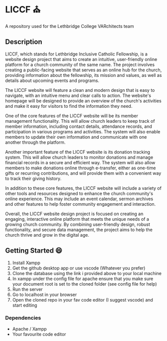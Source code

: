 # LICCF :church:

A repository used for the Lethbridge College VARchitects team

## Description

LICCF, which stands for Lethbridge Inclusive Catholic Fellowship, is a website design project that aims to create an intuitive, user-friendly online platform for a church community of the same name. The project involves creating a public-facing website that serves as an online hub for the church, providing information about the fellowship, its mission and values, as well as details about upcoming events and programs.

The LICCF website will feature a clean and modern design that is easy to navigate, with an intuitive menu and clear calls to action. The website's homepage will be designed to provide an overview of the church's activities and make it easy for visitors to find the information they need.

One of the core features of the LICCF website will be its member management functionality. This will allow church leaders to keep track of member information, including contact details, attendance records, and participation in various programs and activities. The system will also enable members to update their own information and communicate with one another through the platform.

Another important feature of the LICCF website is its donation tracking system. This will allow church leaders to monitor donations and manage financial records in a secure and efficient way. The system will also allow members to make donations online through e-transfer, either as one-time gifts or recurring contributions, and will provide them with a convenient way to track their giving history.

In addition to these core features, the LICCF website will include a variety of other tools and resources designed to enhance the church community's online experience. This may include an event calendar, sermon archives and other features to help foster community engagement and interaction.

Overall, the LICCF website design project is focused on creating an engaging, interactive online platform that meets the unique needs of a growing church community. By combining user-friendly design, robust functionality, and secure data management, the project aims to help the church thrive and grow in the digital age.

## Getting Started :smile:
1. Install Xampp
2. Get the github desktop app or use vscode (Whatever you prefer)
3. Clone the database using the link i provided above to your local machine
4. In xampp under the config file for apache ensure that you make sure your document root is set to the cloned folder (see config file for help)
5. Run the server
6. Go to localhost in your browser
7. Open the cloned repo in your fav code editor (I suggest vscode) and start editing

### Dependencies

* Apache / Xampp
* Your favourite code editor
